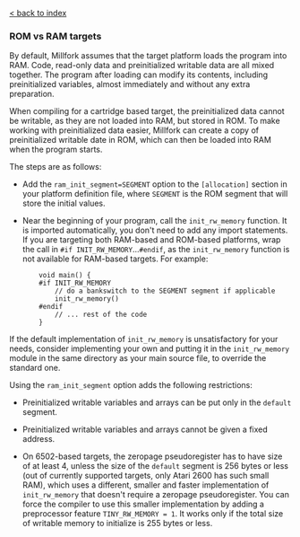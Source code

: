 [< back to index](../doc_index.md)

### ROM vs RAM targets

By default, Millfork assumes that the target platform loads the program into RAM.
Code, read-only data and preinitialized writable data are all mixed together.
The program after loading can modify its contents, including preinitialized variables,
almost immediately and without any extra preparation.

When compiling for a cartridge based target, the preinitialized data cannot be writable,
as they are not loaded into RAM, but stored in ROM.
To make working with preinitialized data easier,
Millfork can create a copy of preinitialized writable date in ROM,
which can then be loaded into RAM when the program starts.

The steps are as follows:

* Add the `ram_init_segment=SEGMENT` option to the `[allocation]` section in your platform definition file,
where `SEGMENT` is the ROM segment that will store the initial values.

* Near the beginning of your program, call the `init_rw_memory` function.
It is imported automatically, you don't need to add any import statements.
If you are targeting both RAM-based and ROM-based platforms, wrap the call in `#if INIT_RW_MEMORY`...`#endif`,
as the `init_rw_memory` function is not available for RAM-based targets. For example:

          void main() {
          #if INIT_RW_MEMORY
              // do a bankswitch to the SEGMENT segment if applicable
              init_rw_memory()
          #endif
              // ... rest of the code
          }    
      
If the default implementation of `init_rw_memory` is unsatisfactory for your needs,
consider implementing your own and putting it in the `init_rw_memory` module
in the same directory as your main source file, to override the standard one.


Using the `ram_init_segment` option adds the following restrictions:

* Preinitialized writable variables and arrays can be put only in the `default` segment.

* Preinitialized writable variables and arrays cannot be given a fixed address.

* On 6502-based targets, the zeropage pseudoregister has to have size of at least 4,
unless the size of the `default` segment is 256 bytes or less (out of currently supported targets, only Atari 2600 has such small RAM),
which uses a different, smaller and faster implementation of `init_rw_memory`  that doesn't require a zeropage pseudoregister.
You can force the compiler to use this smaller implementation by adding a preprocessor feature `TINY_RW_MEMORY = 1`.
It works only if the total size of writable memory to initialize is 255 bytes or less.
